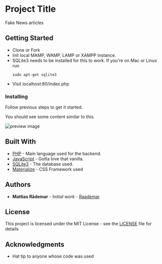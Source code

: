 # Project Title

Fake News articles

## Getting Started

* Clone or Fork
* Init local MAMP, WAMP, LAMP or XAMPP instance.
* SQLite3 needs to be installed for this to work.
	If you're on Mac or Linux run
	```
	sudo apt-get sqlite3
	```
* Visit localhost:80/index.php

### Installing

Follow previous steps to get it started.

You should see some content similar to this.

![preview image](https://i.imgur.com/qrpy16M.png)

## Built With

* [PHP](https://secure.php.net/) - Main language used for the backend.
* [JavaScript](https:javascript.com) - Gotta love that vanilla.
* [SQLite3](https://www.sqlite.org/index.html) - The database used.
* [Materialize](https://materializecss.com) - CSS Framework used


## Authors

* **Mattias Rådemar** - *Initial work* - [Raademar](https://github.com/Raademar)

## License

This project is licensed under the MIT License - see the [LICENSE](LICENSE) file for details

## Acknowledgments

* Hat tip to anyone whose code was used
